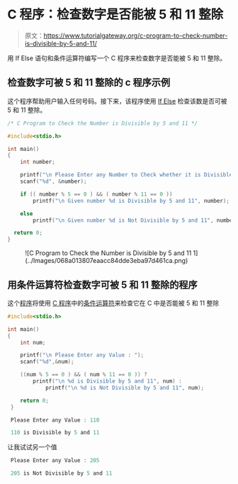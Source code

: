 # C 程序：检查数字是否能被 5 和 11 整除

> 原文：<https://www.tutorialgateway.org/c-program-to-check-number-is-divisible-by-5-and-11/>

用 If Else 语句和条件运算符编写一个 C 程序来检查数字是否能被 5 和 11 整除。

## 检查数字可被 5 和 11 整除的 c 程序示例

这个程序帮助用户输入任何号码。接下来，该程序使用 [If Else](https://www.tutorialgateway.org/if-else-statement-in-c/) 检查该数是否可被 5 和 11 整除。

```c
/* C Program to Check the Number is Divisible by 5 and 11 */

#include<stdio.h>

int main()
{
  	int number;

  	printf("\n Please Enter any Number to Check whether it is Divisible by 5 and 11 : ");
  	scanf("%d", &number);

  	if (( number % 5 == 0 ) && ( number % 11 == 0 ))
     	printf("\n Given number %d is Divisible by 5 and 11", number);

  	else
    	printf("\n Given number %d is Not Divisible by 5 and 11", number);

  return 0;
}
```

<figure class="wp-block-image">![C Program to Check the Number is Divisible by 5 and 11 1](../Images/068a013807eaacc84dde3eba97d461ca.png)</figure>

## 用条件运算符检查数字可被 5 和 11 整除的程序

这个[程序](https://www.tutorialgateway.org/c-programming-examples/)将使用 [C 程序](https://www.tutorialgateway.org/c-programming/)中的[条件运算符](https://www.tutorialgateway.org/conditional-operator-in-c/)来检查它在 C 中是否能被 5 和 11 整除

```c
#include<stdio.h>

int main()
{
	int num;

  	printf("\n Please Enter any Value : ");
  	scanf("%d",&num);

  	((num % 5 == 0 ) && ( num % 11 == 0 )) ? 
  		printf("\n %d is Divisible by 5 and 11", num) : 
			printf("\n %d is Not Divisible by 5 and 11", num);

 	return 0;
 }
```

```c
 Please Enter any Value : 110

 110 is Divisible by 5 and 11
```

让我试试另一个值

```c
 Please Enter any Value : 205

 205 is Not Divisible by 5 and 11
```